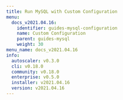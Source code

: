 ```yaml
---
title: Run MySQL with Custom Configuration
menu:
  docs_v2021.04.16:
    identifier: guides-mysql-configuration
    name: Custom Configuration
    parent: guides-mysql
    weight: 30
menu_name: docs_v2021.04.16
info:
  autoscaler: v0.3.0
  cli: v0.18.0
  community: v0.18.0
  enterprise: v0.5.0
  installer: v2021.04.16
  version: v2021.04.16
---
```


